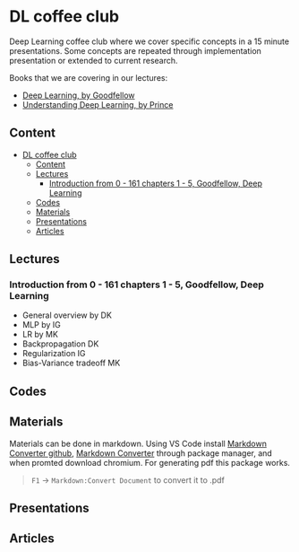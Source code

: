 # DL coffee club
Deep Learning coffee club where we cover specific concepts in a 15 minute presentations. Some concepts are repeated through implementation presentation or extended to current research. 

Books that we are covering in our lectures:

- [Deep Learning, by Goodfellow](https://www.deeplearningbook.org/)
- [Understanding Deep Learning, by Prince](https://udlbook.github.io/udlbook/)

## Content
- [DL coffee club](#dl-coffee-club)
  - [Content](#content)
  - [Lectures](#lectures)
    - [Introduction from 0 - 161 chapters 1 - 5, Goodfellow, Deep Learning](#introduction-from-0---161-chapters-1---5-goodfellow-deep-learning)
  - [Codes](#codes)
  - [Materials](#materials)
  - [Presentations](#presentations)
  - [Articles](#articles)

## <a name='Lectures'></a>Lectures
### Introduction from 0 - 161 chapters 1 - 5, Goodfellow, Deep Learning
- General overview by DK
- MLP by IG
- LR by MK
- Backpropagation DK
- Regularization IG
- Bias-Variance tradeoff MK
## <a name='Codes'></a>Codes

## <a name='Materials'></a>Materials
Materials can be done in markdown. Using VS Code install [Markdown Converter github](https://github.com/manuth/MarkdownConverter?tab=readme-ov-file#usage), [Markdown Converter](https://marketplace.visualstudio.com/items?itemName=manuth.markdown-converter&ssr=false#qna) through package manager, and when promted download chromium. For generating pdf this package works. 
>`F1` -> `Markdown:Convert Document` to convert it to .pdf

## <a name='Presentations'></a>Presentations

## <a name='Articles'></a>Articles


